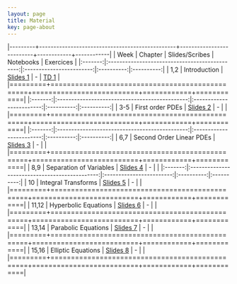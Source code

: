 ```yaml
---
layout: page
title: Material
key: page-about
---
```


|---------+------------------------------------------------+--------------------------+------------+------------|
| Week    |          Chapter                               | Slides/Scribes           | Notebooks  |  Exercices |
|:-------:|:----------------------------------------------:|:------------------------:|:----------:|:----------:|
|   1,2   | Introduction                                   | [Slides 1](slides#)      |     -      | [TD 1](TD1.pdf) |
|=========+================================================+==========================+============+============|
|:-------:|:----------------------------------------------:|:------------------------:|:----------:|:----------:|
|  3-5    | First order PDEs                               | [Slides 2](slides#)      |      -     |            |          
|=========+================================================+==========================+============+============|
|:-------:|:----------------------------------------------:|:------------------------:|:----------:|:----------:|
|   6,7   | Second Order Linear PDEs                       | [Slides 3](slides#)      |      -     |            |
|=========+================================================+==========================+============+============|
|   8,9   | Separation of Variables                        | [Slides 4](slides#)      |      -     |            |
|:-------:|:----------------------------------------------:|:------------------------:|:----------:|:----------:|
|   10    | Integral Transforms                            | [Slides 5](slides#)      |      -     |            |
|=========+================================================+==========================+============+============|
| 11,12   | Hyperbolic Equations                           | [Slides 6](slides#)      |      -     |            |
|=========+================================================+==========================+============+============|
| 13,14   | Parabolic Equations                            | [Slides 7](slides#)      |      -     |            |
|=========+================================================+==========================+============+============|
| 15,16   | Elliptic Equations                             | [Slides 8](slides#)      |      -     |            |
|=========+================================================+==========================+============+============|
